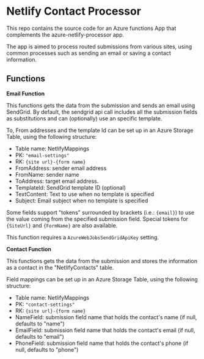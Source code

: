 # Netlify Contact Processor

This repo contains the source code for an Azure functions App that complements the azure-netlify-processor app.

The app is aimed to process routed submissions from various sites, using common processes such as sending an email or saving a contact information.

## Functions

**Email Function**

This functions gets the data from the submission and sends an email using SendGrid. By default, the sendgrid api call includes all the submission fields as substitutions and can (optionally) use an specific template.

To, From addresses and the template Id can be set up in an Azure Storage Table, using the following structure:

* Table name: NetlifyMappings
* PK: `"email-settings"`
* RK: `{site url}-{form name}`
* FromAddress: sender email address
* FromName: sender name
* ToAddress: target email address.
* TemplateId: SendGrid template ID (optional)
* TextContent: Text to use when no template is specified
* Subject: Email subject when no template is specified

Some fields support "tokens" surrounded by brackets (i.e.: `{email}`) to use the value coming from the specified submission field.
Special tokens for `{SiteUrl}` and `{FormName}` are also available.

This function requires a `AzureWebJobsSendGridApiKey` setting.


**Contact Function**

This functions gets the data from the submission and stores the information as a contact in the "NetlifyContacts" table.

Field mappings can be set up in an Azure Storage Table, using the following structure:

* Table name: NetlifyMappings
* PK: `"contact-settings"`
* RK: `{site url}-{form name}`
* NameField: submission field name that holds the contact's name (if null, defaults to "name")
* EmailField: submission field name that holds the contact's email (if null, defaults to "email")
* PhoneField: submission field name that holds the contact's phone (if null, defaults to "phone")